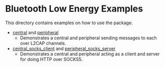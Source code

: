 # Bluetooth Low Energy Examples

This directory contains examples on how to use the package.

- [central](https://github.com/viamrobotics/flutter-ble/tree/main/example/central) and [peripheral](https://github.com/viamrobotics/flutter-ble/tree/main/example/peripheral)
  - Demonstrates a central and peripheral sending messages to each over L2CAP channels.
- [central_socks_client](https://github.com/viamrobotics/flutter-ble/tree/main/example/central_socks_client) and [peripheral_socks_server](https://github.com/viamrobotics/flutter-ble/tree/main/example/peripheral_socks_server)
  - Demonstrates a central and peripheral acting as a client and server for doing HTTP over SOCKS5.
